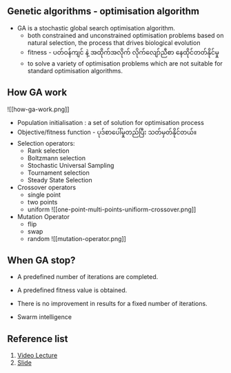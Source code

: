 Genetic algorithms - optimisation algorithm 
---

- GA is a stochastic global search optimisation algorithm.
	- both constrained and unconstrained optimisation problems based on natural selection, the process that drives biological evolution
	- fitness - ပတ်ဝန်ကျင် နဲ့ အထိုက်အလိုက်  လိုက်လျော်ညီစာ နေထိုင်တတ်နိုင်မှု
	- to solve a variety of optimisation problems which are not suitable for standard optimisation algorithms.
	
How GA work
---

![[how-ga-work.png]]


- Population initialisation : a set of solution for optimisation process
- Objective/fitness function - ပုဒ်စာပေါ်မှုတည်ပြီး သတ်မှတ်နိုင်တယ်။
- Selection operators:
	- Rank selection
	- Boltzmann selection
	- Stochastic Universal Sampling
	- Tournament selection 
	- Steady State Selection
- Crossover operators
	- single point 
	- two points 
	- uniform
	 ![[one-point-multi-points-unifiorm-crossover.png]]
- Mutation Operator
	- flip 
	- swap
	- random 
	 ![[mutation-operator.png]]


When GA stop?
---
- A predefined number of iterations are completed.
- A predefined fitness value is obtained.
- There is no improvement in results for a fixed number of iterations.


- Swarm intelligence 

Reference list 
---
1. [Video Lecture](https://youtu.be/iDiTTR4HlDw)
2. [Slide](https://docs.google.com/presentation/d/1gU6X0iKXsT9rxIBrh_M5-uIkOy2eByeJ/edit?usp=sharing&ouid=106386867865239891160&rtpof=true&sd=true)
